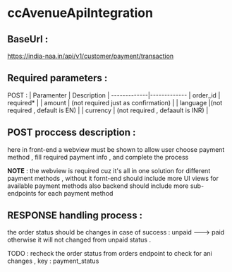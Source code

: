 # ccAvenueApiIntegration

## BaseUrl :
 https://india-naa.in/api/v1/customer/payment/transaction



## Required parameters :
POST : 
| Paramenter | Description |
-------------|-------------
| order_id | required* |
| amount | (not required just as confirmation) |
| language |(not required , default is EN) |
| currency | (not required , defaault is INR) |

## POST proccess description :

  here in front-end a webview must be shown to allow user choose payment method , fill required payment info , and complete the process 

**NOTE** : the webview is required cuz it's all in one solution for different payment 
methods , without it fornt-end should include more UI views for available payment  methods 
also backend should include more sub-endpoints for each payment method 

## RESPONSE handling process :

the order status should be changes in case of success : unpaid ---> paid 
otherwise it will not changed from unpaid status .

TODO : recheck the order status from orders endpoint to check for ani changes , key : payment_status


